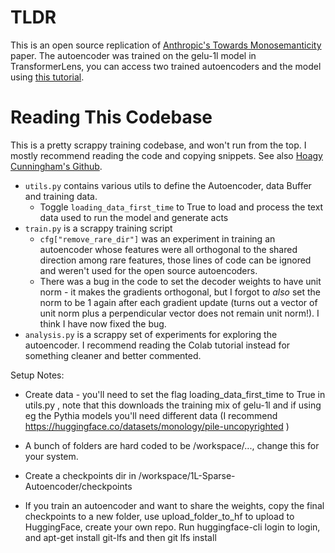 # TLDR

This is an open source replication of [Anthropic's Towards Monosemanticity](https://transformer-circuits.pub/2023/monosemantic-features/index.html) paper. The autoencoder was trained on the gelu-1l model in TransformerLens, you can access two trained autoencoders and the model using [this tutorial](https://colab.research.google.com/drive/1u8larhpxy8w4mMsJiSBddNOzFGj7_RTn#scrollTo=MYrIYDEfBtbL). 

# Reading This Codebase

This is a pretty scrappy training codebase, and won't run from the top. I mostly recommend reading the code and copying snippets. See also [Hoagy Cunningham's Github](https://github.com/HoagyC/sparse_coding).

* `utils.py` contains various utils to define the Autoencoder, data Buffer and training data. 
  * Toggle `loading_data_first_time` to True to load and process the text data used to run the model and generate acts
* `train.py` is a scrappy training script
  * `cfg["remove_rare_dir"]` was an experiment in training an autoencoder whose features were all orthogonal to the shared direction among rare features, those lines of code can be ignored and weren't used for the open source autoencoders. 
  * There was a bug in the code to set the decoder weights to have unit norm - it makes the gradients orthogonal, but I forgot to *also* set the norm to be 1 again after each gradient update (turns out a vector of unit norm plus a perpendicular vector does not remain unit norm!). I think I have now fixed the bug. 
* `analysis.py` is a scrappy set of experiments for exploring the autoencoder. I recommend reading the Colab tutorial instead for something cleaner and better commented. 

Setup Notes:

* Create data - you'll need to set the flag loading_data_first_time to True in utils.py , note that this downloads the training mix of gelu-1l and if using eg the Pythia models you'll need different data (I recommend https://huggingface.co/datasets/monology/pile-uncopyrighted )
* A bunch of folders are hard coded to be /workspace/..., change this for your system.
* Create a checkpoints dir in /workspace/1L-Sparse-Autoencoder/checkpoints

* If you train an autoencoder and want to share the weights, copy the final checkpoints to a new folder, use upload_folder_to_hf to upload to HuggingFace, create your own repo. Run huggingface-cli login to login, and apt-get install git-lfs and then git lfs install